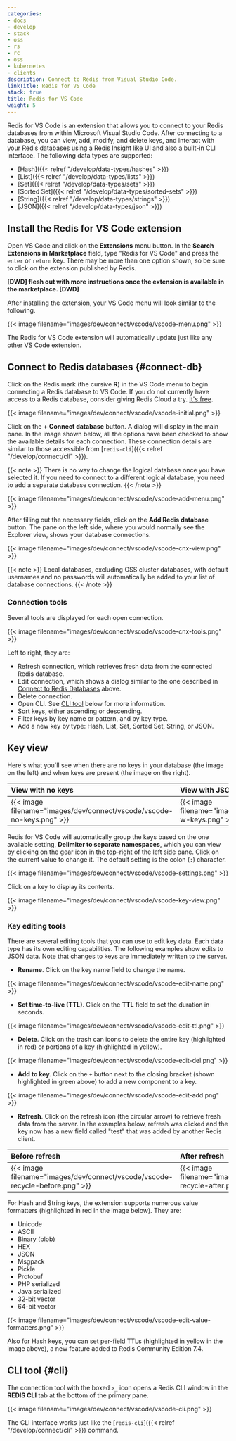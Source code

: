 ```yaml
---
categories:
- docs
- develop
- stack
- oss
- rs
- rc
- oss
- kubernetes
- clients
description: Connect to Redis from Visual Studio Code.
linkTitle: Redis for VS Code
stack: true
title: Redis for VS Code
weight: 5
---
```


Redis for VS Code is an extension that allows you to connect to your Redis databases from within Microsoft Visual Studio Code.
After connecting to a database, you can view, add, modify, and delete keys, and interact with your Redis databases using a Redis Insight like UI and also a built-in CLI interface.
The following data types are supported:

- [Hash]({{< relref "/develop/data-types/hashes" >}})
- [List]({{< relref "/develop/data-types/lists" >}})
- [Set]({{< relref "/develop/data-types/sets" >}})
- [Sorted Set]({{< relref "/develop/data-types/sorted-sets" >}})
- [String]({{< relref "/develop/data-types/strings" >}})
- [JSON]({{< relref "/develop/data-types/json" >}})

## Install the Redis for VS Code extension

Open VS Code and click on the **Extensions** menu button. In the **Search Extensions in Marketplace** field, type "Redis for VS Code" and press the `enter` or `return` key. There may be more than one option shown, so be sure to click on the extension published by Redis.

**[DWD] flesh out with more instructions once the extension is available in the marketplace. [DWD]**

After installing the extension, your VS Code menu will look similar to the following.

{{< image filename="images/dev/connect/vscode/vscode-menu.png" >}}

The Redis for VS Code extension will automatically update just like any other VS Code extension.

## Connect to Redis databases {#connect-db}

Click on the Redis mark (the cursive **R**) in the VS Code menu to begin connecting a Redis database to VS Code. If you do not currently have access to a Redis database, consider giving Redis Cloud a try. [It's free](https://redis.io/try-free/).

{{< image filename="images/dev/connect/vscode/vscode-initial.png" >}}

Click on the **+ Connect database** button. A dialog will display in the main pane. In the image shown below, all the options have been checked to show the available details for each connection. These connection details are similar to those accessible from [`redis-cli`]({{< relref "/develop/connect/cli" >}}).

{{< note >}}
There is no way to change the logical database once you have selected it. If you need to connect to a different logical database, you need to add a separate database connection.
{{< /note >}}

{{< image filename="images/dev/connect/vscode/vscode-add-menu.png" >}}

After filling out the necessary fields, click on the **Add Redis database** button. The pane on the left side, where you would normally see the Explorer view, shows your database connections.

{{< image filename="images/dev/connect/vscode/vscode-cnx-view.png" >}}

{{< note >}}
Local databases, excluding OSS cluster databases, with default usernames and no passwords will automatically be added to your list of database connections.
{{< /note >}}

### Connection tools

Several tools are displayed for each open connection.

{{< image filename="images/dev/connect/vscode/vscode-cnx-tools.png" >}}

Left to right, they are:

- Refresh connection, which retrieves fresh data from the connected Redis database.
- Edit connection, which shows a dialog similar to the one described in [Connect to Redis Databases](#connect-db) above.
- Delete connection.
- Open CLI. See [CLI tool](#cli) below for more information.
- Sort keys, either ascending or descending.
- Filter keys by key name or pattern, and by key type.
- Add a new key by type: Hash, List, Set, Sorted Set, String, or JSON.

## Key view

Here's what you'll see when there are no keys in your database (the image on the left) and when keys are present (the image on the right).

| View with no keys | View with JSON keys |
|:---               |:---                     |
| {{< image filename="images/dev/connect/vscode/vscode-no-keys.png" >}} | {{< image filename="images/dev/connect/vscode/vscode-w-keys.png" >}} |

Redis for VS Code will automatically group the keys based on the one available setting, **Delimiter to separate namespaces**, which you can view by clicking on the gear icon in the top-right of the left side pane. Click on the current value to change it. The default setting is the colon (`:`) character.

{{< image filename="images/dev/connect/vscode/vscode-settings.png" >}}

Click on a key to display its contents.

{{< image filename="images/dev/connect/vscode/vscode-key-view.png" >}}

### Key editing tools

There are several editing tools that you can use to edit key data. Each data type has its own editing capabilities. The following examples show edits to JSON data. Note that changes to keys are immediately written to the server.

- **Rename**. Click on the key name field to change the name.

{{< image filename="images/dev/connect/vscode/vscode-edit-name.png" >}}

- **Set time-to-live (TTL)**. Click on the **TTL** field to set the duration in seconds.

{{< image filename="images/dev/connect/vscode/vscode-edit-ttl.png" >}}

- **Delete**. Click on the trash can icons to delete the entire key (highlighted in red) or portions of a key (highlighted in yellow).

{{< image filename="images/dev/connect/vscode/vscode-edit-del.png" >}}

- **Add to key**. Click on the `+` button next to the closing bracket (shown highlighted in green above) to add a new component to a key. 

{{< image filename="images/dev/connect/vscode/vscode-edit-add.png" >}}

- **Refresh**. Click on the refresh icon (the circular arrow) to retrieve fresh data from the server. In the examples below, refresh was clicked and the key now has a new field called "test" that was added by another Redis client.

| Before refresh | After refresh |
|:---               |:---                     |
| {{< image filename="images/dev/connect/vscode/vscode-recycle-before.png" >}} | {{< image filename="images/dev/connect/vscode/vscode-recycle-after.png" >}} |

For Hash and String keys, the extension supports numerous value formatters (highlighted in red in the image below). They are:

- Unicode
- ASCII
- Binary (blob)
- HEX
- JSON
- Msgpack
- Pickle
- Protobuf
- PHP serialized
- Java serialized
- 32-bit vector
- 64-bit vector

{{< image filename="images/dev/connect/vscode/vscode-edit-value-formatters.png" >}}

Also for Hash keys, you can set per-field TTLs (highlighted in yellow in the image above), a new feature added to Redis Community Edition 7.4.

## CLI tool {#cli}

The connection tool with the boxed `>_` icon opens a Redis CLI window in the **REDIS CLI** tab at the bottom of the primary pane.

{{< image filename="images/dev/connect/vscode/vscode-cli.png" >}}

The CLI interface works just like the [`redis-cli`]({{< relref "/develop/connect/cli" >}}) command.
